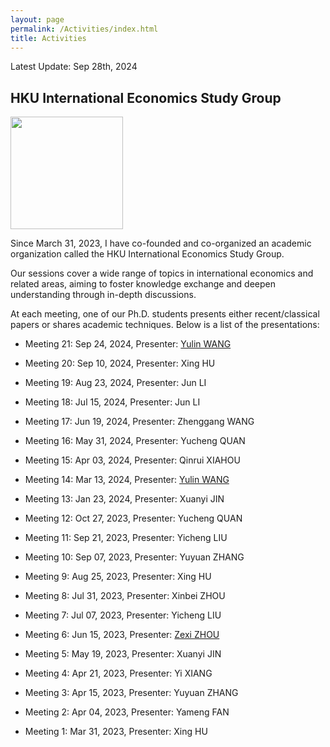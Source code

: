 ```yaml
---
layout: page
permalink: /Activities/index.html
title: Activities
---
```


Latest Update: Sep 28th, 2024&nbsp;

## HKU International Economics Study Group

<img src="https://huxingecon.github.io/HKU_IESG.jpg"  height="180" align=center ><br>

Since March 31, 2023, I have co-founded and co-organized an academic organization called the HKU International Economics Study Group.<br>

Our sessions cover a wide range of topics in international economics and related areas, aiming to foster knowledge exchange and deepen understanding through in-depth discussions.<br>

At each meeting, one of our Ph.D. students presents either recent/classical papers or shares academic techniques. Below is a list of the presentations:<br>

- Meeting 21: Sep 24, 2024, Presenter: [Yulin WANG](https://sites.google.com/view/yulinw)<br>

- Meeting 20: Sep 10, 2024, Presenter: Xing HU<br>

- Meeting 19: Aug 23, 2024, Presenter: Jun LI<br>

- Meeting 18: Jul 15, 2024, Presenter: Jun LI<br>

- Meeting 17: Jun 19, 2024, Presenter: Zhenggang WANG<br>

- Meeting 16: May 31, 2024, Presenter: Yucheng QUAN<br>

- Meeting 15: Apr 03, 2024, Presenter: Qinrui XIAHOU<br>

- Meeting 14: Mar 13, 2024, Presenter: [Yulin WANG](https://sites.google.com/view/yulinw)<br>

- Meeting 13: Jan 23, 2024, Presenter: Xuanyi JIN<br>

- Meeting 12: Oct 27, 2023, Presenter: Yucheng QUAN<br>

- Meeting 11: Sep 21, 2023, Presenter: Yicheng LIU<br>

- Meeting 10: Sep 07, 2023, Presenter: Yuyuan ZHANG<br>

- Meeting 9: Aug 25, 2023, Presenter: Xing HU<br>

- Meeting 8: Jul 31, 2023, Presenter: Xinbei ZHOU<br>

- Meeting 7: Jul 07, 2023, Presenter: Yicheng LIU<br>

- Meeting 6: Jun 15, 2023, Presenter: [Zexi ZHOU](https://zexizhou.weebly.com/)<br>

- Meeting 5: May 19, 2023, Presenter: Xuanyi JIN<br>

- Meeting 4: Apr 21, 2023, Presenter: Yi XIANG<br>

- Meeting 3: Apr 15, 2023, Presenter: Yuyuan ZHANG<br>

- Meeting 2: Apr 04, 2023, Presenter: Yameng FAN<br>

- Meeting 1: Mar 31, 2023, Presenter: Xing HU<br>

  <br>


